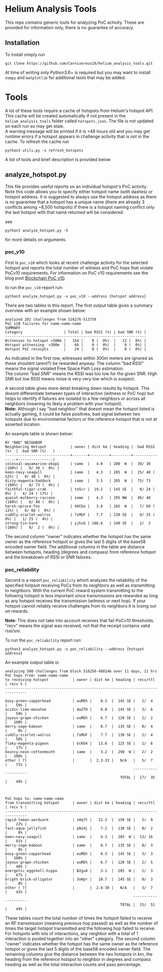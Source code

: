 # Helium Analysis Tools
This repo contains generic tools for analyzing PoC activity.
These are provided for information only, there is no guarantee of accuracy.

## Installation
To install simply run

    git clone https://github.com/Carniverous19/helium_analysis_tools.git
    
At time of writing only Python3.6+ is required but you may want to install `numpy` and `matplotlib` for additional tools that may be added.

# Tools
A lot of these tools require a cache of hotspots from Helium's hotspot API.  
This cache will be created automatically if not present in the `helium_analysis_tools` folder called `hotspots.json`.
The file is not updated on each run so may get stale.  
A warning message will be printed if it is >48 hours old and you may get runtime errors if a hotspot appears in challenge activity that is not in the cache.
To refresh the cache run

    python3 utils.py -x refresh_hotspots

A list of tools and brief description is provided below

## analyze_hotspot.py
This file provides useful reports on an individual hotspot's PoC activity.  Note this code allows you to specify either hotspot name (with dashes) or hotspot address.
It is suggested to always use the hotspot address as there is no guarantee that a hotspot has a unique name (there are already 3 conflicts among ~8,500 hotspots)
If there is a hotspot naming conflict only the last hotspot with that name returned will be considered.

see

    python3 analyze_hotspot.py -h
    
for more details on arguments.

### poc_v10

First is `poc_v10` which looks at recent challenge activity for the selected hotspot and reports the total number of witness and PoC hops that violate PoCv10 requirements.
For information on PoC v10 requirements see the blog post [Blockchain PoC v10](https://engineering.helium.com/2020/09/21/blockchain-poc-v10.html).

to run the `poc_v10` report run:

    python3 analyze_hotspot.py -x poc_v10 --address {hotspot address}

There are two tables in this report.  The first output table gives a summary overview with an example shown below:

    analyzed 202 challenges from 516276-513758
    PoC v10 failures for name-name-name
    SUMMARY
    Category                   | Total | bad RSSI (%) | bad SNR (%) |
    -----------------------------------------------------------------
    Witnesses to hotspot >300m |   154 |    0 (  0%)  |   13 (  8%) |
    Hotspot witnessing  >300m  |    66 |    0 (  0%)  |    0 (  0%) |
    Hotspot PoC receipts       |    24 |    0 (  0%)  |    0 (  0%) |
    
As indicated in the first row, witnesses within 300m meters are ignored as these shouldnt (arent?) be rewarded anyway.
The column "bad RSSI" means the signal violated Free Space Path Loss estimation.  
The column "bad SNR" means the RSSI was too low for the given SNR.  High SNR but low RSSI means noise is very very low which is suspect.

A second table gives more detail breaking down results by hotspot.
This doesnt differentiate between types of interaction (witness or PoC hop) but helps to identify if failures are isolated to a few neighbors or across all neighbors (meaning its likely a problem with your hotspot).  
**Note:** Although I say "bad neighbor" that doesnt mean the hotspot listed is actually gaming, it could be false positives, bad signal between two hotspots due to environmental factors or the reference hotspot that is not at asserted location.

An example table is shown below:
    
    BY "BAD" NEIGHBOR
    Neighboring Hotspot           | owner | dist km | heading |  bad RSSI (%)  |  bad SNR (%)   |
    ------------------------------+-------+---------+---------+----------------+----------------|
    colossal-aquamarine-okapi     | same  |   4.0   | 280  W  |  30/ 30 (100%) |   0/ 30 (  0%) |
    keen-navy-seagull             | same  |   4.3   | 285  W  |  25/ 48 ( 52%) |   0/ 48 (  0%) |
    dizzy-magenta-haddock         | same  |   3.5   | 285  W  |  73/ 73 (100%) |   0/ 73 (  0%) |
    faithful-tiger-crab           | to5cr |  19.2   | 145 SE  |   0/ 24 (  0%) |   4/ 24 ( 17%) |
    quaint-mulberry-raccoon       | same  |   4.3   | 295 NW  |  40/ 40 (100%) |   0/ 40 (  0%) |
    harsh-spruce-fox              | 49CDa |   3.8   | 285  W  |   7/ 60 ( 12%) |   0/ 60 (  0%) |
    cuddly-scarlet-walrus         | 7xMGF |   7.7   | 130 SE  |   0/ 25 (  0%) |   1/ 25 (  4%) |
    strong-tin-hare               | yjksQ | 186.6   | 140 SE  |   2/  2 (100%) |   0/  2 (  0%) |

The second column "owner" indicates whether the hotspot has the same owner as the reference hotspot or gives the last 5 digits of the base58 encoded owner field.
The additional columns in the table are distance between hotspots, heading (degrees and compass) from reference hotspot and the breakdown of RSSI or SNR failures.


### poc_reliability
Second is a report `poc_reliability` which analyzes the reliability of the specified hotpsot receiving PoCs from its neighbors as well as transmitting to neighbors.
With the current PoC reward system transmitting to the following hotspot is less important since transmissions are rewarded as long as any hotspot receives the transmission (witness or next hop).
If your hotspot cannot reliably receive challenges from its neighbors it is losing out on rewards.  

**Note**: This does not take into account receives that fail PoCv10 thresholds.  "recv" means the signal was received, not that the receipt contains valid rssi/snr.

To run the `poc_reliability` report run:

    python3 analyze_hotspot.py -x poc_reliability --address {hotspot address}
    
An example output table is:

    analyzing 500 challenges from block 516256-498146 over 11 days, 11 hrs
    PoC hops from: name-name-name
    to receiving hotspot           | owner | dist km | heading | recv/ttl | recv % |
    --------------------------------------------------------------------------------

    boxy-green-copperhead          | wuMEh |    8.3  |  145 SE |   2/  4  |    50% |
    acidic-lime-manatee            | dwZfH |    8.8  |  145 SE |   3/  6  |    50% |
    joyous-grape-chicken           | wuMEh |    6.7  |  120 SE |   2/  2  |   100% |
    merry-sage-baboon              | same  |    8.7  |  135 SE |   0/  4  |     0% |
    cuddly-scarlet-walrus          | 7xMGF |    7.7  |  130 SE |   2/  4  |    50% |
    flaky-magenta-pigeon           | GcK64 |   13.6  |  125 SE |   1/  6  |    17% |
    bouncy-neon-cottonmouth        | same  |    3.2  |  290  W |   2/  2  |   100% |
    other ( 7)                     |       |  2.3-33 |   N/A   |   5/  7  |    71% |
                                                               ---------------------
                                                         TOTAL |  17/  35 |    49% |


    
    PoC hops to: name-name-name
    from transmitting hotspot      | owner | dist km | heading | recv/ttl | recv % |
    --------------------------------------------------------------------------------
    rapid-lemon-aardvark           | xHq7t |   22.3  |  150 SE |   2/  9  |    22% |
    fast-aqua-jellyfish            | pNiHj |    7.2  |  130 SE |   0/  2  |     0% |
    keen-navy-seagull              | same  |    4.3  |  285  W |  13/ 16  |    81% |
    merry-sage-baboon              | same  |    8.7  |  135 SE |   0/  3  |     0% |
    boxy-green-copperhead          | wuMEh |    8.3  |  145 SE |   3/  3  |   100% |
    joyous-grape-chicken           | wuMEh |    6.7  |  120 SE |   2/  5  |    40% |
    energetic-eggshell-hippo       | B2gu4 |    3.1  |  285  W |   2/  3  |    67% |
    bright-brick-alligator         | 3oHpr |   10.7  |  145 SE |   0/  3  |     0% |
    other ( 7)                     |       |  2.6-30 |   N/A   |   3/  7  |    43% |
                                                               ---------------------
                                                         TOTAL |  25/  51 |    49% |

    
 
These tables count the total number of times the hotspot failed to receive an RF transmission (meaning previous hop passed) as well as the number of times the target hotspot transmitted and the following hop failed to receive.
For hotspots with lots of interactions, any neighbor with a total of 1 interaction is pooled together into an "other" category.
The second column "owner" indicates whether the hotspot has the same owner as the reference hotspot or gives the last 5 digits of the base58 encoded owner field.
The remaining columns give the distance between the two hotspots in km, the heading from the reference hotspot to neighbor in degrees and compass heading as well as the total interaction counts and pass percentage.
